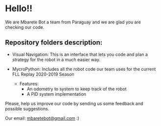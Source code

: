 
# Hello!!

We are Mbarete Bot a team from Paraguay and we are glad you are checking our code. 


## Repository folders description:

- Visual Navigation: This is an interface that lets you code and plan a strategy for the robot in a much easier way.

- MycroPython: Includes all the robot code our team uses for the current FLL Replay 2020-2019 Season
	- Features: 
		- An odometry to system to keep track of the robot
		- A PID system implementation



Please, help us improve our code by sending us some feedback and possible suggestions.

Our email: mbaretebot@gmail.com :)




